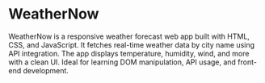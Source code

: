 # WeatherNow
WeatherNow is a responsive weather forecast web app built with HTML, CSS, and JavaScript. It fetches real-time weather data by city name using API integration. The app displays temperature, humidity, wind, and more with a clean UI. Ideal for learning DOM manipulation, API usage, and front-end development.
